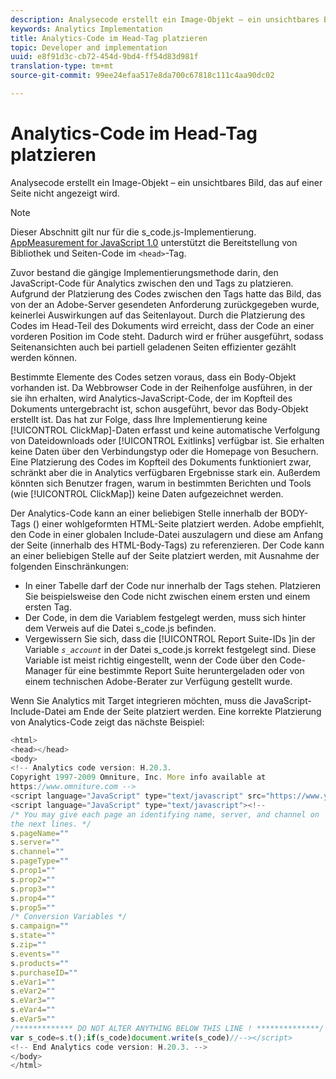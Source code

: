 ```yaml
---
description: Analysecode erstellt ein Image-Objekt – ein unsichtbares Bild, das auf einer Seite nicht angezeigt wird.
keywords: Analytics Implementation
title: Analytics-Code im Head-Tag platzieren
topic: Developer and implementation
uuid: e8f91d3c-cb72-454d-9bd4-ff54d83d981f
translation-type: tm+mt
source-git-commit: 99ee24efaa517e8da700c67818c111c4aa90dc02

---
```



# Analytics-Code im Head-Tag platzieren

Analysecode erstellt ein Image-Objekt – ein unsichtbares Bild, das auf einer Seite nicht angezeigt wird.

>[!NOTE]
>
>Dieser Abschnitt gilt nur für die s_code.js-Implementierung. [AppMeasurement for JavaScript 1.0](/help/implement/js-implementation/c-appmeasurement-js/appmeasure-mjs.md) unterstützt die Bereitstellung von Bibliothek und Seiten-Code im `<head>`-Tag.

Zuvor bestand die gängige Implementierungsmethode darin, den JavaScript-Code für Analytics zwischen den <head><meta http-equiv="Content-Type" content="text/html; charset=UTF-8"> und </head> Tags zu platzieren. Aufgrund der Platzierung des Codes zwischen den Tags hatte das Bild, das von der an Adobe-Server gesendeten Anforderung zurückgegeben wurde, keinerlei Auswirkungen auf das Seitenlayout. Durch die Platzierung des Codes im Head-Teil des Dokuments wird erreicht, dass der Code an einer vorderen Position im Code steht. Dadurch wird er früher ausgeführt, sodass Seitenansichten auch bei partiell geladenen Seiten effizienter gezählt werden können.

Bestimmte Elemente des Codes setzen voraus, dass ein Body-Objekt vorhanden ist. Da Webbrowser Code in der Reihenfolge ausführen, in der sie ihn erhalten, wird Analytics-JavaScript-Code, der im Kopfteil des Dokuments untergebracht ist, schon ausgeführt, bevor das Body-Objekt erstellt ist. Das hat zur Folge, dass Ihre Implementierung keine [!UICONTROL ClickMap]-Daten erfasst und keine automatische Verfolgung von Dateidownloads oder [!UICONTROL Exitlinks] verfügbar ist. Sie erhalten keine Daten über den Verbindungstyp oder die Homepage von Besuchern. Eine Platzierung des Codes im Kopfteil des Dokuments funktioniert zwar, schränkt aber die in Analytics verfügbaren Ergebnisse stark ein. Außerdem könnten sich Benutzer fragen, warum in bestimmten Berichten und Tools (wie [!UICONTROL ClickMap]) keine Daten aufgezeichnet werden.

Der Analytics-Code kann an einer beliebigen Stelle innerhalb der BODY-Tags (<BODY></BODY>) einer wohlgeformten HTML-Seite platziert werden. Adobe empfiehlt, den Code in einer globalen Include-Datei auszulagern und diese am Anfang der Seite (innerhalb des HTML-Body-Tags) zu referenzieren. Der Code kann an einer beliebigen Stelle auf der Seite platziert werden, mit Ausnahme der folgenden Einschränkungen:

* In einer Tabelle darf der Code nur innerhalb der <td></td> Tags stehen. Platzieren Sie beispielsweise den Code nicht zwischen einem ersten <tr> und einem ersten <td> Tag.
* Der Code, in dem die Variablem festgelegt werden, muss sich hinter dem Verweis auf die Datei s_code.js befinden.
* Vergewissern Sie sich, dass die [!UICONTROL Report Suite-IDs ]in der Variable *`s_account`* in der Datei s_code.js korrekt festgelegt sind. Diese Variable ist meist richtig eingestellt, wenn der Code über den Code-Manager für eine bestimmte Report Suite heruntergeladen oder von einem technischen Adobe-Berater zur Verfügung gestellt wurde.

Wenn Sie Analytics mit Target integrieren möchten, muss die JavaScript-Include-Datei am Ende der Seite platziert werden. Eine korrekte Platzierung von Analytics-Code zeigt das nächste Beispiel:

```js
<html> 
<head></head> 
<body> 
<!-- Analytics code version: H.20.3.
Copyright 1997-2009 Omniture, Inc. More info available at 
https://www.omniture.com --> 
<script language="JavaScript" type="text/javascript" src="https://www.yourdomain.com/js/s_code.js"></script> 
<script language="JavaScript" type="text/javascript"><!-- 
/* You may give each page an identifying name, server, and channel on 
the next lines. */ 
s.pageName="" 
s.server="" 
s.channel="" 
s.pageType="" 
s.prop1="" 
s.prop2="" 
s.prop3="" 
s.prop4="" 
s.prop5="" 
/* Conversion Variables */ 
s.campaign="" 
s.state="" 
s.zip="" 
s.events="" 
s.products="" 
s.purchaseID="" 
s.eVar1="" 
s.eVar2="" 
s.eVar3="" 
s.eVar4="" 
s.eVar5="" 
/************* DO NOT ALTER ANYTHING BELOW THIS LINE ! **************/ 
var s_code=s.t();if(s_code)document.write(s_code)//--></script> 
<!-- End Analytics code version: H.20.3. --> 
</body> 
</html> 
```


